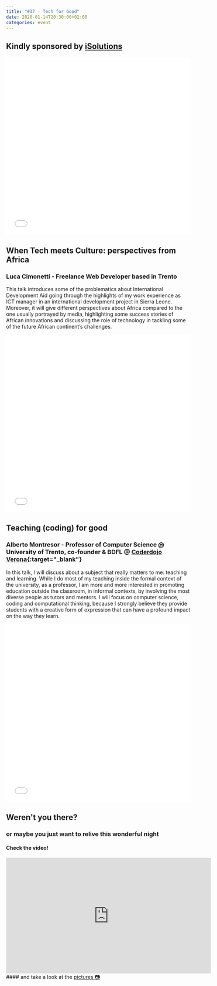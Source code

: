 ```yaml
---
title: "#37 - Tech for Good"
date: 2020-01-14T20:30:00+02:00
categories: event
---
```


## Kindly sponsored by [iSolutions](//www.isolutions.it/)

<iframe src="//www.slideshare.net/slideshow/embed_code/key/xCrjyQSTnxVq9w" width="100%" height="485" frameborder="0" marginwidth="0" marginheight="0" scrolling="no" allowfullscreen> </iframe>

## When Tech meets Culture: perspectives from Africa

### Luca Cimonetti - Freelance Web Developer based in Trento

This talk introduces some of the problematics about International Development Aid going through the highlights of my work experience as ICT manager in an international development project in Sierra Leone. Moreover, it will give different perspectives about Africa compared to the one usually portrayed by media, highlighting some success stories of African innovations and discussing the role of technology in tackling some of the future African continent’s challenges.

<iframe src="//www.slideshare.net/slideshow/embed_code/key/eYLq82LvsjciRx" width="100%" height="485" frameborder="0" marginwidth="0" marginheight="0" scrolling="no" allowfullscreen> </iframe>

## Teaching (coding) for good

### Alberto Montresor - Professor of Computer Science @ University of Trento, co-founder & BDFL @ [Coderdojo Verona](//www.coderdojovr.it/){:target="\_blank"}

In this talk, I will discuss about a subject that really matters to me: teaching and learning. While I do most of my teaching inside the formal context of the university, as a professor, I am more and more interested in promoting education outside the classroom, in informal contexts, by involving the most diverse people as tutors and mentors. I will focus on computer science, coding and computational thinking, because I strongly believe they provide students with a creative form of expression that can have a profound impact on the way they learn.

<iframe src="//www.slideshare.net/slideshow/embed_code/key/wdJuwunViFCVUT" width="100%" height="485" frameborder="0" marginwidth="0" marginheight="0" scrolling="no" allowfullscreen> </iframe>

## Weren't you there?

### or maybe you just want to relive this wonderful night

<section class="fb-links">

#### Check the video!

<iframe width="560" height="315" src="https://www.youtube.com/embed/0Bu3mXgS75Y?start=408" frameborder="0" allow="accelerometer; autoplay; clipboard-write; encrypted-media; gyroscope; picture-in-picture" allowfullscreen></iframe>
#### and take a look at the <a id="fb_photo_album" class="btn-facebook" target="_blank" href="//bit.ly/ST-37p">pictures &#128247;</a>
</section>
